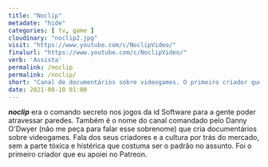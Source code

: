 ```yaml
---
title: "Noclip"
metadate: "hide"
categories: [ tv, game ]
cloudinary: "noclip2.jpg"
visit: "https://www.youtube.com/c/NoclipVideo/"
finalurl: "https://www.youtube.com/c/NoclipVideo/"
verb: 'Assista'
permalink: /noclip
permalink: /noclip/
short: "Canal de documentários sobre videogames. O primeiro criador que eu apoiei no Patreon."
date: 2021-08-10 01:00
---
```

_**noclip**_ era o comando secreto nos jogos da id Software para a gente poder atravessar paredes. Também é o nome do canal comandado pelo Danny O'Dwyer (não me peça para falar esse sobrenome) que cria documentários sobre videogames. Fala dos seus criadores e a cultura por trás do mercado, sem a parte tóxica e histérica que costuma ser o padrão no assunto. Foi o primeiro criador que eu apoiei no Patreon. 

